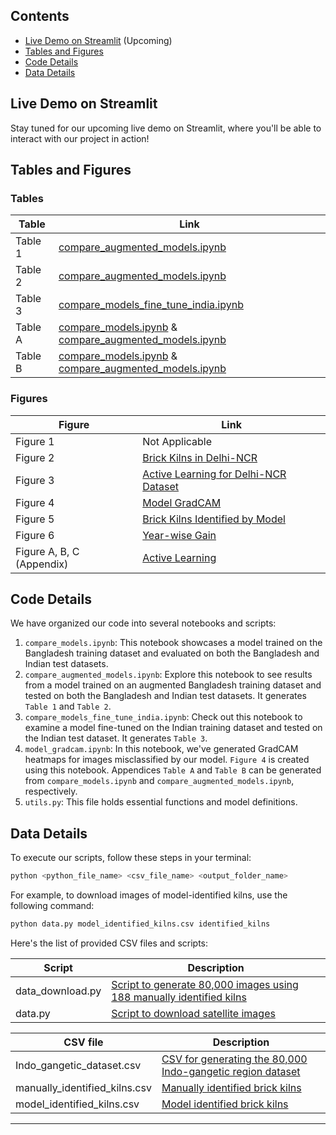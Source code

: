## Contents
* [Live Demo on Streamlit](#live-demo-on-streamlit) (Upcoming)
* [Tables and Figures](#tables-and-figures)
* [Code Details](#code-details)
* [Data Details](#data-details)

## Live Demo on Streamlit
Stay tuned for our upcoming live demo on Streamlit, where you'll be able to interact with our project in action!

## Tables and Figures

### Tables
| Table | Link |
| ------------- | ----- |
| Table 1 | [compare_augmented_models.ipynb](compare_augmented_models.ipynb) |
| Table 2 | [compare_augmented_models.ipynb](compare_augmented_models.ipynb) |
| Table 3 | [compare_models_fine_tune_india.ipynb](compare_models_fine_tune_india.ipynb) |
| Table A | [compare_models.ipynb](compare_models.ipynb) & [compare_augmented_models.ipynb](compare_augmented_models.ipynb) |
| Table B | [compare_models.ipynb](compare_models.ipynb) & [compare_augmented_models.ipynb](compare_augmented_models.ipynb) |

### Figures
| Figure | Link |
| ------------- | ----- |
| Figure 1 | Not Applicable |
| Figure 2 | [Brick Kilns in Delhi-NCR](figure2.ipynb) |
| Figure 3 | [Active Learning for Delhi-NCR Dataset](active_learning/plots.ipynb) |
| Figure 4 | [Model GradCAM](model_gradcam.ipynb) |
| Figure 5 | [Brick Kilns Identified by Model](figure5.ipynb) |
| Figure 6 | [Year-wise Gain](year_wise_gain.ipynb) |
| Figure A, B, C (Appendix) | [Active Learning](active_learning/plots.ipynb) |

## Code Details

We have organized our code into several notebooks and scripts:

1. `compare_models.ipynb`: This notebook showcases a model trained on the Bangladesh training dataset and evaluated on both the Bangladesh and Indian test datasets.
2. `compare_augmented_models.ipynb`: Explore this notebook to see results from a model trained on an augmented Bangladesh training dataset and tested on both the Bangladesh and Indian test datasets. It generates `Table 1` and `Table 2`.
3. `compare_models_fine_tune_india.ipynb`: Check out this notebook to examine a model fine-tuned on the Indian training dataset and tested on the Indian test dataset. It generates `Table 3`.
4. `model_gradcam.ipynb`: In this notebook, we've generated GradCAM heatmaps for images misclassified by our model. `Figure 4` is created using this notebook.
Appendices `Table A` and `Table B` can be generated from `compare_models.ipynb` and `compare_augmented_models.ipynb`, respectively.
5. `utils.py`: This file holds essential functions and model definitions.

## Data Details

To execute our scripts, follow these steps in your terminal:

```bash
python <python_file_name> <csv_file_name> <output_folder_name>
```

For example, to download images of model-identified kilns, use the following command:

```bash
python data.py model_identified_kilns.csv identified_kilns
```

Here's the list of provided CSV files and scripts:

| Script | Description |
| ---------------------- | ----------- |
| data_download.py       | [Script to generate 80,000 images using 188 manually identified kilns](data_download.py) |
| data.py                | [Script to download satellite images](data.py) |


| CSV file            | Description |
| ---------------------- | ----------- |
| Indo_gangetic_dataset.csv | [CSV for generating the 80,000 Indo-gangetic region dataset](Indo_gangetic_dataset.csv) |
| manually_identified_kilns.csv | [Manually identified brick kilns](manually_identified_kilns.csv) |
| model_identified_kilns.csv | [Model identified brick kilns](model_identified_kilns.csv) |

---